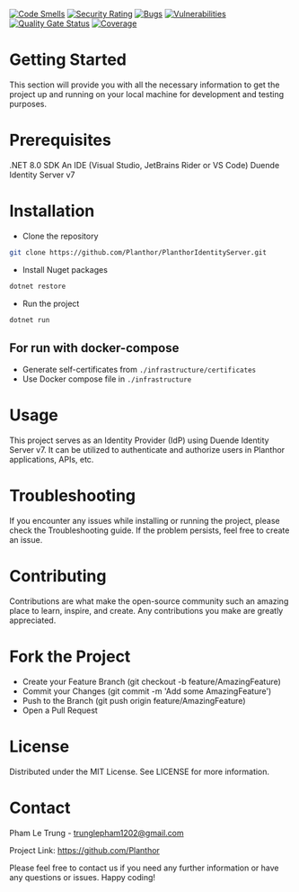 
[![Code Smells](https://sonarcloud.io/api/project_badges/measure?project=Planthor_PlanthorIdentityServer&metric=code_smells)](https://sonarcloud.io/summary/new_code?id=Planthor_PlanthorIdentityServer)
[![Security Rating](https://sonarcloud.io/api/project_badges/measure?project=Planthor_PlanthorIdentityServer&metric=security_rating)](https://sonarcloud.io/summary/new_code?id=Planthor_PlanthorIdentityServer)
[![Bugs](https://sonarcloud.io/api/project_badges/measure?project=Planthor_PlanthorIdentityServer&metric=bugs)](https://sonarcloud.io/summary/new_code?id=Planthor_PlanthorIdentityServer)
[![Vulnerabilities](https://sonarcloud.io/api/project_badges/measure?project=Planthor_PlanthorIdentityServer&metric=vulnerabilities)](https://sonarcloud.io/summary/new_code?id=Planthor_PlanthorIdentityServer)
[![Quality Gate Status](https://sonarcloud.io/api/project_badges/measure?project=Planthor_PlanthorIdentityServer&metric=alert_status)](https://sonarcloud.io/summary/new_code?id=Planthor_PlanthorIdentityServer)
[![Coverage](https://sonarcloud.io/api/project_badges/measure?project=Planthor_PlanthorIdentityServer&metric=coverage)](https://sonarcloud.io/summary/new_code?id=Planthor_PlanthorIdentityServer)

# Getting Started

This section will provide you with all the necessary information to get the project up and running on your local machine for development and testing purposes.

# Prerequisites

.NET 8.0 SDK
An IDE (Visual Studio, JetBrains Rider or VS Code)
Duende Identity Server v7

# Installation

- Clone the repository

```sh
git clone https://github.com/Planthor/PlanthorIdentityServer.git
```

- Install Nuget packages

```sh
dotnet restore
```

- Run the project

```sh
dotnet run
```
## For run with docker-compose 

- Generate self-certificates from `./infrastructure/certificates`
- Use Docker compose file in `./infrastructure`

# Usage
This project serves as an Identity Provider (IdP) using Duende Identity Server v7. It can be utilized to authenticate and authorize users in Planthor applications, APIs, etc.

# Troubleshooting
If you encounter any issues while installing or running the project, please check the Troubleshooting guide. If the problem persists, feel free to create an issue.

# Contributing
Contributions are what make the open-source community such an amazing place to learn, inspire, and create. Any contributions you make are greatly appreciated.


# Fork the Project

- Create your Feature Branch (git checkout -b feature/AmazingFeature)
- Commit your Changes (git commit -m 'Add some AmazingFeature')
- Push to the Branch (git push origin feature/AmazingFeature)
- Open a Pull Request


# License
Distributed under the MIT License. See LICENSE for more information.


# Contact
Pham Le Trung - trunglepham1202@gmail.com

Project Link: https://github.com/Planthor

Please feel free to contact us if you need any further information or have any questions or issues. Happy coding!
